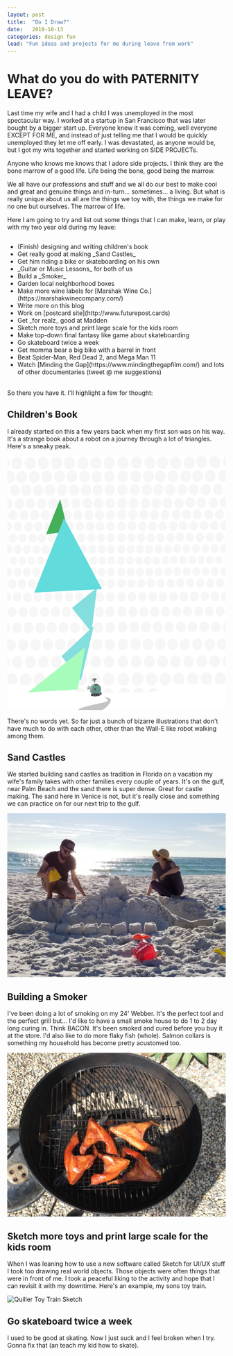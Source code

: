 ```yaml
---
layout: post
title:  "Do I Draw?"
date:   2018-10-13
categories: design fun
lead: "Fun ideas and projects for me during leave from work"
---
```

# What do you do with PATERNITY LEAVE?
Last time my wife and I had a child I was unemployed in the most spectacular way. I worked at a startup in San Francisco that was later bought by a bigger start up. Everyone knew it was coming, well everyone EXCEPT FOR ME, and instead of just telling me that I would be quickly unemployed they let me off early. I was devastated, as anyone would be, but I got my wits together and started working on SIDE PROJECTs.

Anyone who knows me knows that I adore side projects. I think they are the bone marrow of a good life. Life being the bone, good being the marrow. 

We all have our professions and stuff and we all do our best to make cool and great and genuine things and in-turn... sometimes... a living. But what is really unique about us all are the things we toy with, the things we make for no one but ourselves. The marrow of life.

Here I am going to try and list out some things that I can make, learn, or play with my two year old during my leave:
<div style="column-width: 21rem;">
<ul>
<li> (Finish) designing and writing children's book</li>
<li> Get really good at making _Sand Castles_</li>
<li> Get him riding a bike or skateboarding on his own</li>
<li> _Guitar or Music Lessons_ for both of us</li>
<li> Build a _Smoker_</li>
<li> Garden local neighborhood boxes</li>
<li> Make more wine labels for [Marshak Wine Co.](https://marshakwinecompany.com/)</li>
<li> Write more on this blog</li>
<li> Work on [postcard site](http://www.futurepost.cards)</li>
<li> Get _for realz_ good at Madden</li>
<li> Sketch more toys and print large scale for the kids room</li>
<li> Make top-down final fantasy like game about skateboarding</li>
<li> Go skateboard twice a week</li>
<li> Get momma bear a big bike with a barrel in front</li>
<li> Beat Spider-Man, Red Dead 2, and Mega Man 11</li>
<li> Watch [Minding the Gap](https://www.mindingthegapfilm.com/) and lots of other documentaries (tweet @ me suggestions)</li>
</ul>
</div><br>
So there you have it. I'll highlight a few for thought:

## Children's Book
I already started on this a few years back when my first son was on his way. It's a strange book about a robot on a journey through a lot of triangles. Here's a sneaky peak.

![Kid's Book Image](/images/kids-book.png)

There's no words yet. So far just a bunch of bizarre illustrations that don't have much to do with each other, other than the Wall-E like robot walking among them.

## Sand Castles
We started building sand castles as tradition in Florida on a vacation my wife's family takes with other families every couple of years. It's on the gulf, near Palm Beach and the sand there is super dense. Great for castle making. The sand here in Venice is not, but it's really close and something we can practice on for our next trip to the gulf.

![Me and Erin making a sand castle November of 2017](/images/sand-castle.jpg)

## Building a Smoker
I've been doing a lot of smoking on my 24' Webber. It's the perfect tool and the perfect grill but... I'd like to have a small smoke house to do 1 to 2 day long curing in. Think BACON. It's been smoked and cured before you buy it at the store. I'd also like to do more flaky fish (whole). Salmon collars is something my household has become pretty acustomed too.

![Salmon Collars on the grill 2018](/images/collars.JPG)

## Sketch more toys and print large scale for the kids room
When I was leaning how to use a new software called Sketch for UI/UX stuff I took too drawing real world objects. Those objects were often things that were in front of me. I took a peaceful liking to the activity and hope that I can revisit it with my downtime. Here's an example, my sons toy train.

![Quiller Toy Train Sketch](https://cdn.dribbble.com/users/33790/screenshots/2898738/toy-train.png)

## Go skateboard twice a week
I used to be good at skating. Now I just suck and I feel broken when I try. Gonna fix that (an teach my kid how to skate).